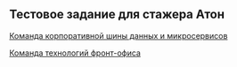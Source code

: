 ## Тестовое задание для стажера Атон

[Команда корпоративной шины данных и микросервисов](./team1)

[Команда технологий фронт-офиса](./team2)